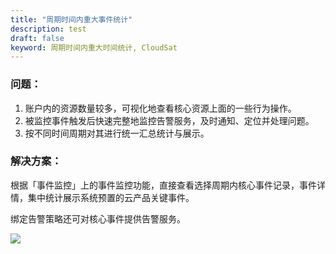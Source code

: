 ```yaml
---
title: "周期时间内重大事件统计"
description: test
draft: false
keyword: 周期时间内重大时间统计, CloudSat
---
```



### 问题：

1. 账户内的资源数量较多，可视化地查看核心资源上面的一些行为操作。
2. 被监控事件触发后快速完整地监控告警服务，及时通知、定位并处理问题。
3. 按不同时间周期对其进行统一汇总统计与展示。


### 解决方案：

根据「事件监控」上的事件监控功能，直接查看选择周期内核心事件记录，事件详情，集中统计展示系统预置的云产品关键事件。

绑定告警策略还可对核心事件提供告警服务。

![](../best-practices.assets/20201205155532.png)

